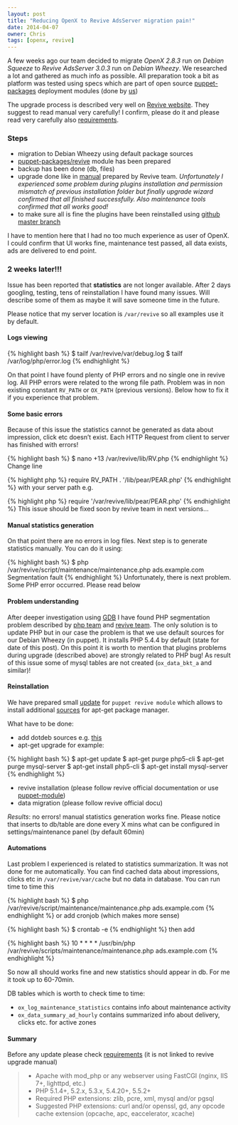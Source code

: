```yaml
---
layout: post
title: "Reducing OpenX to Revive AdsServer migration pain!"
date: 2014-04-07
owner: Chris
tags: [openx, revive]
---
```


A few weeks ago our team decided to migrate *OpenX 2.8.3* run on *Debian Squeeze* to *Revive AdsServer 3.0.3* run on *Debian Wheezy*.
We researched a lot and gathered as much info as possible. All preparation took a bit as platform was tested using specs
which are part of open source [puppet-packages](https://github.com/cargomedia/puppet-packages) deployment modules (done by [us](https://github.com/cargomedia/))

The upgrade process is described very well on [Revive website](http://www.revive-adserver.com/support/upgrading/). They suggest to read manual very carefully!
I confirm, please do it and please read very carefully also [requirements](http://www.revive-adserver.com/support/requirements/).

<!--more-->

### Steps

- migration to Debian Wheezy using default package sources
- [puppet-packages/revive](https://github.com/cargomedia/puppet-packages/tree/master/modules/revive) module has been prepared
- backup has been done (db, files)
- upgrade done like in [manual](http://www.revive-adserver.com/support/upgrading/) prepared by Revive team. *Unfortunately I experienced some problem during plugins installation and permission mismatch of previous installation folder but finally
upgrade wizard confirmed that all finished successfully. Also maintenance tools confirmed that all works good!*
- to make sure all is fine the plugins have been reinstalled using [github master branch](https://github.com/revive-adserver/revive-adserver/tree/master/plugins_repo/release)


I have to mention here that I had no too much experience as user of OpenX. I could confirm that UI works fine,
maintenance test passed, all data exists, ads are delivered to end point.

### 2 weeks later!!!
Issue has been reported that **statistics** are not longer available. After 2 days googling, testing, tens of reinstallation
I have found many issues. Will describe some of them as maybe it will save someone time in the future.

Please notice that my server location is `/var/revive` so all examples use it by default.

#### Logs viewing
{% highlight bash %}
$ tailf /var/revive/var/debug.log
$ tailf /var/log/php/error.log
{% endhighlight %}

On that point I have found plenty of PHP errors and no single one in revive log. All PHP errors were related to the wrong file path.
Problem was in non existing constant `RV_PATH` or `OX_PATH` (previous versions). Below how to fix it if you experience that problem.

#### Some basic errors
Because of this issue the statistics cannot be generated as data about impression, click etc doesn’t exist.
Each HTTP Request from client to server has finished with errors!

{% highlight bash %}
$ nano +13 /var/revive/lib/RV.php
{% endhighlight %}
Change line

{% highlight php %}
require RV_PATH . '/lib/pear/PEAR.php'
{% endhighlight %}
with your server path e.g.

{% highlight php %}
require '/var/revive/lib/pear/PEAR.php'
{% endhighlight %}
This issue should be fixed soon by revive team in next versions…

#### Manual statistics generation
On that point there are no errors in log files. Next step is to generate statistics manually. You can do it using:

{% highlight bash %}
$ php /var/revive/script/maintenance/maintenance.php ads.example.com
Segmentation fault
{% endhighlight %}
Unfortunately, there is next problem. Some PHP error occurred. Please read below

#### Problem understanding
After deeper investigation using [GDB](http://www.sourceware.org/gdb/) I have found PHP segmentation problem described by
[php team](https://bugs.php.net/bug.php?id=65367) and [revive team](http://www.revive-adserver.com/blog/whats-new-in-revive-adserver-v3-0-0/).
The only solution is to update PHP but in our case the problem is that we use default sources for our Debian Wheezy (in puppet).
It installs PHP 5.4.4 by default (state for date of this post). On this point it is worth to mention that plugins problems
during upgrade (described above) are strongly related to PHP bug! As result of this issue some of mysql tables are not created (`ox_data_bkt_a` and similar)!

#### Reinstallation
We have prepared small [update](https://github.com/cargomedia/puppet-packages/pull/560) for `puppet revive module` which allows to install additional
[sources](https://github.com/cargomedia/puppet-packages/blob/master/modules/apt/manifests/source/dotdeb.pp) for apt-get package manager.

What have to be done:

- add dotdeb sources e.g. [this](https://github.com/cargomedia/puppet-packages/blob/master/modules/apt/manifests/source/dotdeb.pp)
- apt-get upgrade for example:

{% highlight bash %}
$ apt-get update
$ apt-get purge php5-cli
$ apt-get purge mysql-server
$ apt-get install php5-cli
$ apt-get install mysql-server
{% endhighlight %}
- revive installation (please follow revive official documentation or use [puppet-module](https://github.com/cargomedia/puppet-packages/tree/master/modules/revive))
- data migration (please follow revive official docu)

*Results*: no errors! manual statistics generation works fine. Please notice that inserts to db/table are done
every X mins what can be configured in settings/maintenance panel (by default 60min)

#### Automations
Last problem I experienced is related to statistics summarization. It was not done for me automatically.
You can find cached data about impressions, clicks etc in `/var/revive/var/cache` but no data in database.
You can run time to time this

{% highlight bash %}
$ php /var/revive/script/maintenance/maintenance.php ads.example.com
{% endhighlight %}
or add cronjob (which makes more sense)

{% highlight bash %}
$ crontab -e
{% endhighlight %}
then add

{% highlight bash %}
10 * * * * /usr/bin/php /var/revive/scripts/maintenance/maintenance.php ads.example.com
{% endhighlight %}

So now all should works fine and new statistics should appear in db. For me it took up to 60-70min.

DB tables which is worth to check time to time:

- `ox_log_maintenance_statistics` contains info about maintenance activity
- `ox_data_summary_ad_hourly` contains summarized info about delivery, clicks etc. for active zones

#### Summary
Before any update please check [requirements](http://www.revive-adserver.com/support/requirements/) (it is not linked to revive upgrade manual)

>- Apache with mod_php or any webserver using FastCGI (nginx, IIS 7+, lighttpd, etc.)
>- PHP 5.1.4+, 5.2.x, 5.3.x, 5.4.20+, 5.5.2+
>- Required PHP extensions: zlib, pcre, xml, mysql and/or pgsql
>- Suggested PHP extensions: curl and/or openssl, gd, any opcode cache extension (opcache, apc, eaccelerator, xcache)

